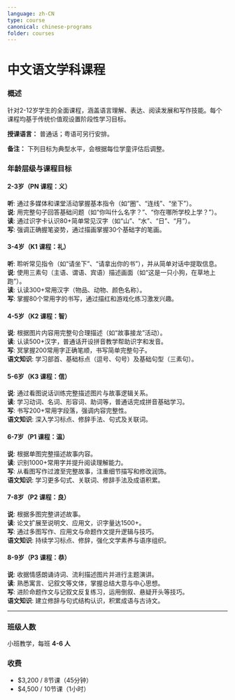 ```yaml
---
language: zh-CN
type: course
canonical: chinese-programs
folder: courses
---
```

# 中文语文学科课程

### 概述  
针对2-12岁学生的全面课程，涵盖语言理解、表达、阅读发展和写作技能。每个课程均基于传统价值观设置阶段性学习目标。

**授课语言：** 普通话；粤语可另行安排。

**备注：** 下列目标为典型水平，会根据每位学童评估后调整。

### 年龄层级与课程目标  
#### **2-3岁（PN 课程：义）**  
**听**: 通过多媒体和课堂活动掌握基本指令（如“圈”、“连线”、“坐下”）。  
**说**: 用完整句子回答基础问题（如“你叫什么名字？”、“你在哪所学校上学？”）。  
**读**: 通过识字卡认识80+简单常见汉字（如“山”、“水”、“日”、“月”）。  
**写**: 强调正确握笔姿势，通过描画掌握30个基础字的笔画。  

#### **3-4岁（K1 课程：礼）**  
**听**: 聆听常见指令（如“请坐下”、“请拿出你的书”），并从简单对话中提取信息。  
**说**: 使用三素句（主语、谓语、宾语）描述画面（如“这是一只小狗，在草地上跑”）。  
**读**: 认读300+常用汉字（物品、动物、颜色名称）。  
**写**: 掌握80个常用字的书写，通过描红和游戏化练习激发兴趣。  

#### **4-5岁（K2 课程：智）**  
**说**: 根据图片内容用完整句合理描述（如“故事接龙”活动）。  
**读**: 认读500+汉字，普通话开设拼音教学帮助识字和发音。  
**写**: 冥掌握200常用字正确笔顺，书写简单完整句子。  
**语文知识**: 学习部首、基础标点（逗号、句号）及基础句型（三素句）。  

#### **5-6岁（K3 课程：信）**  
**说**: 通过看图说话训练完整描述图片与故事逻辑关系。  
**读**: 学习动词、名词、形容词、助词等，普通话完成拼音基础学习。  
**写**: 书写200+常用字段落，强调内容完整性。  
**语文知识**: 深入学习标点、修辞手法、句式及关联词。  

#### **6-7岁（P1 课程：温）**  
**说**: 根据单图完整描述故事内容。  
**读**: 识别1000+常用字并提升阅读理解能力。  
**写**: 从看图写作过渡至完整故事，注重细节描写和修改润饰。  
**语文知识**: 学习更多句式、关联词、修辞手法及成语积累。  

#### **7-8岁（P2 课程：良）**  
**说**: 根据多图完整讲述故事。  
**读**: 论文扩展至说明文、应用文，识字量达1500+。  
**写**: 通过多图写作、应用文与命题作文提升逻辑与技巧。  
**语文知识**: 持续学习标点、修辞，强化文学素养与语序组织。  

#### **8-9岁（P3 课程：恭）**  
**说**: 收据情感朗诵诗词、流利描述图片并进行主题演讲。  
**读**: 熟悉寓言、记叙文等文体，掌握总结大意与中心思想。  
**写**: 进阶命题作文与记叙文反复练习，运用倒叙、悬疑开头等技巧。  
**语文知识**: 建立修辞与句式结构认识，积累成语与古诗文。  

---

### 班级人数  
小班教学，每班 **4-6 人**  

### 收费  
- $3,200 / 8节课（45分钟）  
- $4,500 / 10节课（1小时）